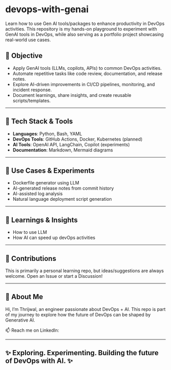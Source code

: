 # devops-with-genai
Learn how to use Gen AI tools/packages to enhance productivity in DevOps activities.
This repository is my hands-on playground to experiment with GenAI tools in DevOps, while also serving as a portfolio project showcasing real-world use cases.

## 🌟 Objective
- Apply GenAI tools (LLMs, copilots, APIs) to common DevOps activities.
- Automate repetitive tasks like code review, documentation, and release notes.
- Explore AI-driven improvements in CI/CD pipelines, monitoring, and incident response.
- Document learnings, share insights, and create reusable scripts/templates.
  
---

## 🔧 Tech Stack & Tools
- **Languages**: Python, Bash, YAML
- **DevOps Tools**: GitHub Actions, Docker, Kubernetes (planned)
- **AI Tools**: OpenAI API, LangChain, Copilot (experiments)
- **Documentation**: Markdown, Mermaid diagrams 

---

## 📌 Use Cases & Experiments
- Dockerfile generator using LLM
- AI-generated release notes from commit history
- AI-assisted log analysis
- Natural language deployment script generation

---

## 📖 Learnings & Insights
-   How to use LLM
-   How AI can speed up devOps activities

---

## 🤝 Contributions
This is primarily a personal learning repo, but ideas/suggestions are always welcome. Open an Issue or start a Discussion!

---

## 👤 About Me
Hi, I’m Thrijwal, an engineer passionate about DevOps + AI.
This repo is part of my journey to explore how the future of DevOps can be shaped by Generative AI.

📫 Reach me on LinkedIn: 

---
✨ Exploring. Experimenting. Building the future of DevOps with AI. ✨
---

